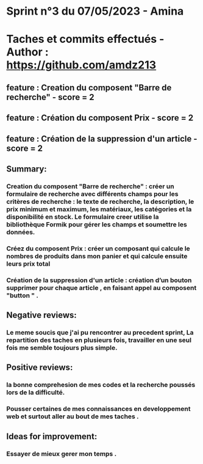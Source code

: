 # Sprint n°3 du 07/05/2023 - Amina

# Taches et commits effectués - Author : https://github.com/amdz213

## feature : Creation du composent  "Barre de recherche" - score = 2

## feature : Création du composent Prix - score = 2

## feature : Création de la suppression d'un article - score = 2

## Summary:

### Creation du composent  "Barre de recherche" : créer un formulaire de recherche avec différents champs pour les critères de recherche : le texte de recherche, la description, le prix minimum et maximum, les matériaux, les catégories et la disponibilité en stock. Le formulaire creer utilise la bibliothèque Formik pour gérer les champs et soumettre les données. 

### Créez du composent Prix : créer un composant qui calcule le nombres de produits dans mon panier et qui calcule ensuite leurs prix total

### Création de la suppression d'un article : création d’un bouton supprimer pour chaque article , en faisant appel au  composent "button " .


## Negative reviews:

### Le meme soucis que j'ai pu rencontrer au precedent sprint, La repartition des taches en plusieurs fois, travailler en une seul fois me semble toujours plus simple. 

## Positive reviews:

### la bonne comprehesion de mes codes et la recherche poussés lors de la difficulté.

### Pousser certaines de mes connaissances en developpement web et surtout aller au bout de mes taches .

## Ideas for improvement:

### Essayer de  mieux gerer mon temps .